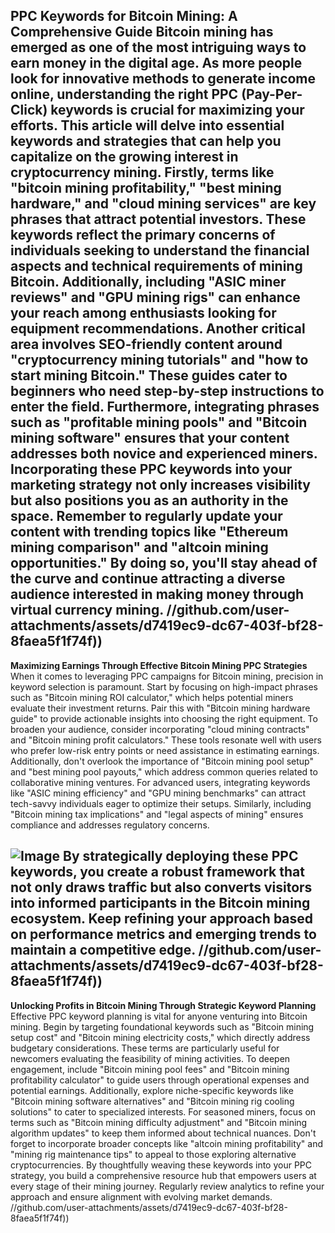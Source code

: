 **PPC Keywords for Bitcoin Mining: A Comprehensive Guide**
Bitcoin mining has emerged as one of the most intriguing ways to earn money in the digital age. As more people look for innovative methods to generate income online, understanding the right PPC (Pay-Per-Click) keywords is crucial for maximizing your efforts. This article will delve into essential keywords and strategies that can help you capitalize on the growing interest in cryptocurrency mining.
Firstly, terms like "bitcoin mining profitability," "best mining hardware," and "cloud mining services" are key phrases that attract potential investors. These keywords reflect the primary concerns of individuals seeking to understand the financial aspects and technical requirements of mining Bitcoin. Additionally, including "ASIC miner reviews" and "GPU mining rigs" can enhance your reach among enthusiasts looking for equipment recommendations.
Another critical area involves SEO-friendly content around "cryptocurrency mining tutorials" and "how to start mining Bitcoin." These guides cater to beginners who need step-by-step instructions to enter the field. Furthermore, integrating phrases such as "profitable mining pools" and "Bitcoin mining software" ensures that your content addresses both novice and experienced miners.
Incorporating these PPC keywords into your marketing strategy not only increases visibility but also positions you as an authority in the space. Remember to regularly update your content with trending topics like "Ethereum mining comparison" and "altcoin mining opportunities." By doing so, you'll stay ahead of the curve and continue attracting a diverse audience interested in making money through virtual currency mining.
 //github.com/user-attachments/assets/d7419ec9-dc67-403f-bf28-8faea5f1f74f))
---
**Maximizing Earnings Through Effective Bitcoin Mining PPC Strategies**
When it comes to leveraging PPC campaigns for Bitcoin mining, precision in keyword selection is paramount. Start by focusing on high-impact phrases such as "Bitcoin mining ROI calculator," which helps potential miners evaluate their investment returns. Pair this with "Bitcoin mining hardware guide" to provide actionable insights into choosing the right equipment.
To broaden your audience, consider incorporating "cloud mining contracts" and "Bitcoin mining profit calculators." These tools resonate well with users who prefer low-risk entry points or need assistance in estimating earnings. Additionally, don't overlook the importance of "Bitcoin mining pool setup" and "best mining pool payouts," which address common queries related to collaborative mining ventures.
For advanced users, integrating keywords like "ASIC mining efficiency" and "GPU mining benchmarks" can attract tech-savvy individuals eager to optimize their setups. Similarly, including "Bitcoin mining tax implications" and "legal aspects of mining" ensures compliance and addresses regulatory concerns.

![Image](https://github.com/user-attachments/assets/d7419ec9-dc67-403f-bf28-8faea5f1f74f)
By strategically deploying these PPC keywords, you create a robust framework that not only draws traffic but also converts visitors into informed participants in the Bitcoin mining ecosystem. Keep refining your approach based on performance metrics and emerging trends to maintain a competitive edge.
 //github.com/user-attachments/assets/d7419ec9-dc67-403f-bf28-8faea5f1f74f))
--- 
**Unlocking Profits in Bitcoin Mining Through Strategic Keyword Planning**
Effective PPC keyword planning is vital for anyone venturing into Bitcoin mining. Begin by targeting foundational keywords such as "Bitcoin mining setup cost" and "Bitcoin mining electricity costs," which directly address budgetary considerations. These terms are particularly useful for newcomers evaluating the feasibility of mining activities.
To deepen engagement, include "Bitcoin mining pool fees" and "Bitcoin mining profitability calculator" to guide users through operational expenses and potential earnings. Additionally, explore niche-specific keywords like "Bitcoin mining software alternatives" and "Bitcoin mining rig cooling solutions" to cater to specialized interests.
For seasoned miners, focus on terms such as "Bitcoin mining difficulty adjustment" and "Bitcoin mining algorithm updates" to keep them informed about technical nuances. Don't forget to incorporate broader concepts like "altcoin mining profitability" and "mining rig maintenance tips" to appeal to those exploring alternative cryptocurrencies.
By thoughtfully weaving these keywords into your PPC strategy, you build a comprehensive resource hub that empowers users at every stage of their mining journey. Regularly review analytics to refine your approach and ensure alignment with evolving market demands.
 //github.com/user-attachments/assets/d7419ec9-dc67-403f-bf28-8faea5f1f74f))
